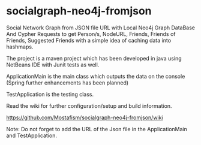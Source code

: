 socialgraph-neo4j-fromjson
==========================

Social Network Graph from JSON file URL with Local Neo4j Graph DataBase And Cypher Requests to get Person/s, NodeURL, Friends, Friends of Friends, Suggested Friends with a simple idea of caching data into hashmaps.

The project is a maven project which has been developed in java using NetBeans IDE with Junit tests as well.

ApplicationMain is the main class which outputs the data on the console (Spring further enhancements has been planned)

TestApplication is the testing class.


Read the wiki for further configuration/setup and build information.

https://github.com/Mostafism/socialgraph-neo4j-fromjson/wiki

Note: Do not forget to add the URL of the Json file in the ApplicationMain and TestApplication.
